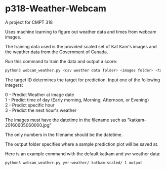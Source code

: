 # p318-Weather-Webcam
A project for CMPT 318

Uses machine learning to figure out weather data and times from webcam images.

The training data used is the provided scaled set of Kat Kam's images and the weather data from the Government of Canada.

Run this command to train the data and output a score:
```bash
python3 webcam_weather.py <csv weather data folder> <images folder> <target ID> <output folder>
```

The target ID determines the target for prediction. Input one of the following integers:

0 - Predict Weather at image date  
1 - Predict time of day (Early morning, Morning, Afternoon, or Evening)  
2 - Predict specific hour  
3 - Predict the next hour's weather

The images must have the datetime in the filename such as "katkam-20160605060000.jpg"

The only numbers in the filename should be the datetime.

The output folder specifies where a sample prediction plot will be saved at.

Here is an example command with the default katkam and yvr weather data:
```bash
python3 webcam_weather.py yvr-weather/ katkam-scaled/ 1 output
```
